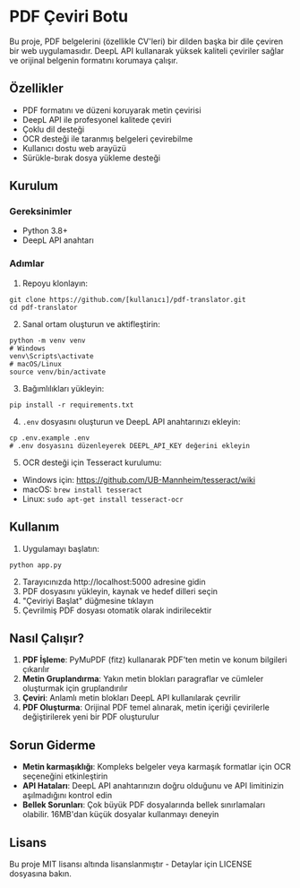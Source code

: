 # PDF Çeviri Botu

Bu proje, PDF belgelerini (özellikle CV'leri) bir dilden başka bir dile çeviren bir web uygulamasıdır. DeepL API kullanarak yüksek kaliteli çeviriler sağlar ve orijinal belgenin formatını korumaya çalışır.

## Özellikler

- PDF formatını ve düzeni koruyarak metin çevirisi
- DeepL API ile profesyonel kalitede çeviri
- Çoklu dil desteği
- OCR desteği ile taranmış belgeleri çevirebilme
- Kullanıcı dostu web arayüzü
- Sürükle-bırak dosya yükleme desteği

## Kurulum

### Gereksinimler

- Python 3.8+
- DeepL API anahtarı

### Adımlar

1. Repoyu klonlayın:
```
git clone https://github.com/[kullanıcı]/pdf-translator.git
cd pdf-translator
```

2. Sanal ortam oluşturun ve aktifleştirin:
```
python -m venv venv
# Windows
venv\Scripts\activate
# macOS/Linux
source venv/bin/activate
```

3. Bağımlılıkları yükleyin:
```
pip install -r requirements.txt
```

4. `.env` dosyasını oluşturun ve DeepL API anahtarınızı ekleyin:
```
cp .env.example .env
# .env dosyasını düzenleyerek DEEPL_API_KEY değerini ekleyin
```

5. OCR desteği için Tesseract kurulumu:
- Windows için: https://github.com/UB-Mannheim/tesseract/wiki
- macOS: `brew install tesseract`
- Linux: `sudo apt-get install tesseract-ocr`

## Kullanım

1. Uygulamayı başlatın:
```
python app.py
```

2. Tarayıcınızda http://localhost:5000 adresine gidin
3. PDF dosyasını yükleyin, kaynak ve hedef dilleri seçin
4. "Çeviriyi Başlat" düğmesine tıklayın
5. Çevrilmiş PDF dosyası otomatik olarak indirilecektir

## Nasıl Çalışır?

1. **PDF İşleme**: PyMuPDF (fitz) kullanarak PDF'ten metin ve konum bilgileri çıkarılır
2. **Metin Gruplandırma**: Yakın metin blokları paragraflar ve cümleler oluşturmak için gruplandırılır
3. **Çeviri**: Anlamlı metin blokları DeepL API kullanılarak çevrilir
4. **PDF Oluşturma**: Orijinal PDF temel alınarak, metin içeriği çevirilerle değiştirilerek yeni bir PDF oluşturulur

## Sorun Giderme

- **Metin karmaşıklığı**: Kompleks belgeler veya karmaşık formatlar için OCR seçeneğini etkinleştirin
- **API Hataları**: DeepL API anahtarınızın doğru olduğunu ve API limitinizin aşılmadığını kontrol edin
- **Bellek Sorunları**: Çok büyük PDF dosyalarında bellek sınırlamaları olabilir. 16MB'dan küçük dosyalar kullanmayı deneyin

## Lisans

Bu proje MIT lisansı altında lisanslanmıştır - Detaylar için LICENSE dosyasına bakın. 